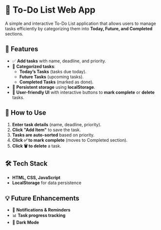 

# 📝 To-Do List Web App  

A simple and interactive To-Do List application that allows users to manage tasks efficiently by categorizing them into **Today, Future, and Completed** sections.  

## 🚀 Features  
- ✅ **Add tasks** with name, deadline, and priority.  
- 📅 **Categorized tasks**:  
  - **Today’s Tasks** (tasks due today).  
  - **Future Tasks** (upcoming tasks).  
  - **Completed Tasks** (marked as done).  
- 🔄 **Persistent storage** using **localStorage**.  
- 🎨 **User-friendly UI** with interactive buttons to **mark complete** or **delete** tasks.  

## 📌 How to Use  
1. **Enter task details** (name, deadline, priority).  
2. **Click "Add Item"** to save the task.  
3. **Tasks are auto-sorted** based on priority.  
4. **Click ✅ to mark complete** (moves to Completed section).  
5. **Click 🗑️ to delete** a task.  

## 🛠️ Tech Stack  
- **HTML, CSS, JavaScript**  
- **LocalStorage** for data persistence  

## 💡 Future Enhancements  
- 🔔 **Notifications & Reminders**  
- 📊 **Task progress tracking**  
- 🌙 **Dark Mode**  


